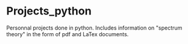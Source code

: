# Projects_python
Personnal projects done in python. Includes information on "spectrum theory" in the form of pdf and LaTex documents.
